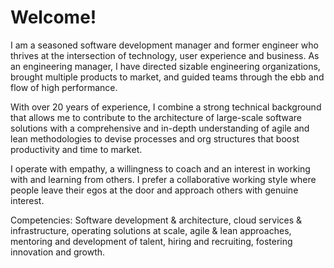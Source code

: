 # Welcome!

I am a seasoned software development manager and former engineer who thrives at the intersection of technology, user experience and business. As an engineering manager, I have directed sizable engineering organizations, brought multiple products to market, and guided teams through the ebb and flow of high performance.

With over 20 years of experience, I combine a strong technical background that allows me to contribute to the architecture of large-scale software solutions with a comprehensive and in-depth understanding of agile and lean methodologies to devise processes and org structures that boost productivity and time to market.

I operate with empathy, a willingness to coach and an interest in working with and learning from others. I prefer a collaborative working style where people leave their egos at the door and approach others with genuine interest.

Competencies: Software development & architecture, cloud services & infrastructure, operating solutions at scale, agile & lean approaches, mentoring and development of talent, hiring and recruiting, fostering innovation and growth.
